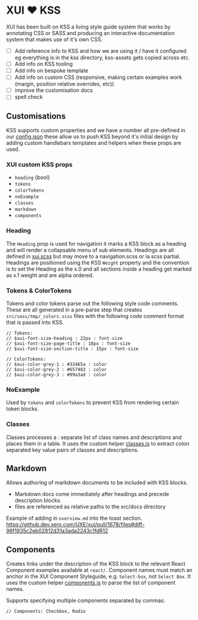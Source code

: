 # XUI ❤️ KSS

XUI has been built on KSS a living style guide system that works by annotating CSS or SASS and producing an interactive documentation system that makes use of it's own CSS.

- [ ] Add reference info to KSS and how we are using it / have it configured eg everything is in the kss directory, kss-assets gets copied across etc.
- [ ] Add info on KSS tooling
- [ ] Add info on bespoke template
- [ ] Add info on custom CSS (responsive, making certain examples work (margin, position relative overrides, etc))
- [ ] improve the customisation docs
- [ ] spell check

## Customisations

KSS supports custom properties and we have a number all pre-defined in our [config.json](https://github.dev.xero.com/UXE/xui/blob/master/kss/config.json#L3) these allow us to push KSS beyond it's initial design by adding custom handlebars templates and helpers when these props are used.

### XUI custom KSS props

* `heading` {bool}
* `tokens`
* `colorTokens`
* `noExample`
* `classes`
* `markdown`
* `components`

### Heading

The `Heading` prop is used for navigation it marks a KSS block as a heading and will render a collapsable menu of sub elements. Headings are all defined in [xui.scss](https://github.dev.xero.com/UXE/xui/blob/master/src/sass/xui.scss#L75) but may move to a navigation.scss or ia.scss partial. Headings are positioned using the KSS `Weight` property and the convention is to set the Heading as the x.0 and all sections inside a heading get marked as x.1 weight and are alpha ordered.

### Tokens & ColorTokens

Tokens and color tokens parse out the following style code comments.
These are all generated in a pre-parse step that creates `src/sass/tmp/_colors.scss` files with the following code comment format that is passed into KSS.

```
// Tokens:
// $xui-font-size-heading : 22px : font-size
// $xui-font-size-page-title : 18px : font-size
// $xui-font-size-section-title : 15px : font-size
```

```
// ColorTokens:
// $xui-color-grey-1 : #32465a : color
// $xui-color-grey-2 : #657483 : color
// $xui-color-grey-3 : #99a3ad : color
```

### NoExample

Used by `tokens` and `colorTokens` to prevent KSS from rendering certain token blocks.

### Classes

Classes processes a : separate list of class names and descriptions and places them in a table. It uses the custom helper [classes.js](https://github.dev.xero.com/UXE/xui/blob/master/kss/builder/extend/classes.js) to extract colon separated key value pairs of classes and descriptions.

## Markdown

Allows authoring of markdown documents to be included with KSS blocks.

* Markdown docs come immediately after headings and precede description blocks.
* files are referenced as relative paths to the src/docs directory

Example of adding in `overview.md` into the toast section.
https://github.dev.xero.com/UXE/xui/pull/1678/files#diff-96f1935c2eb02812d31a3ada2243c1fdR12

## Components

Creates links under the description of the KSS block to the relevant React Component examples available at `react/`. Component names must match an anchor in the XUI Component Styleguide, e.g. `Select-box`, not `Select Box`. It uses the custom helper [components.js](https://github.dev.xero.com/UXE/xui/blob/master/kss/builder/extend/classes.js) to parse the list of component names.

Supports specifying multiple components separated by commas:
```
// Components: Checkbox, Radio
```
